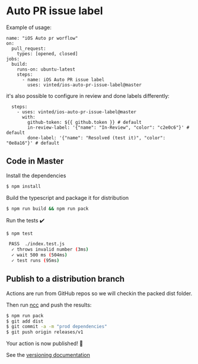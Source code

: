 # Auto PR issue label

Example of usage:

```YML
name: "iOS Auto pr worflow"
on:
  pull_request:
    types: [opened, closed]
jobs:
  build:
    runs-on: ubuntu-latest
    steps:
      - name: iOS Auto PR issue label
        uses: vinted/ios-auto-pr-issue-label@master
```

it's also possible to configure in review and done labels differently:

```YML
  steps:
    - uses: vinted/ios-auto-pr-issue-label@master
      with:
        github-token: ${{ github.token }} # default
        in-review-label: '{"name": "In-Review", "color": "c2e0c6"}' # default
        done-label: '{"name": "Resolved (test it)", "color": "0e8a16"}' # default
```

## Code in Master

Install the dependencies
```bash
$ npm install
```

Build the typescript and package it for distribution
```bash
$ npm run build && npm run pack
```

Run the tests :heavy_check_mark:
```bash
$ npm test

 PASS  ./index.test.js
  ✓ throws invalid number (3ms)
  ✓ wait 500 ms (504ms)
  ✓ test runs (95ms)
```

## Publish to a distribution branch

Actions are run from GitHub repos so we will checkin the packed dist folder.

Then run [ncc](https://github.com/zeit/ncc) and push the results:
```bash
$ npm run pack
$ git add dist
$ git commit -a -m "prod dependencies"
$ git push origin releases/v1
```

Your action is now published! :rocket:

See the [versioning documentation](https://github.com/actions/toolkit/blob/master/docs/action-versioning.md)
